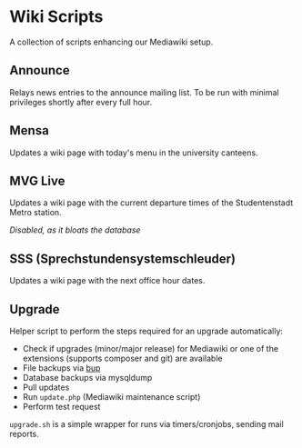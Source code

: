# Wiki Scripts

A collection of scripts enhancing our Mediawiki setup.

## Announce
Relays news entries to the announce mailing list.
To be run with minimal privileges shortly after every full hour.

## Mensa
Updates a wiki page with today's menu in the university canteens.

## MVG Live
Updates a wiki page with the current departure times of the Studentenstadt Metro station.

*Disabled, as it bloats the database*

## SSS (Sprechstundensystemschleuder)
Updates a wiki page with the next office hour dates.

## Upgrade

Helper script to perform the steps required for an upgrade automatically:

* Check if upgrades (minor/major release) for Mediawiki or one of the extensions (supports composer and git) are available
* File backups via [bup](https://github.com/bup/bup)
* Database backups via mysqldump
* Pull updates
* Run `update.php` (Mediawiki maintenance script)
* Perform test request

`upgrade.sh` is a simple wrapper for runs via timers/cronjobs, sending mail reports.